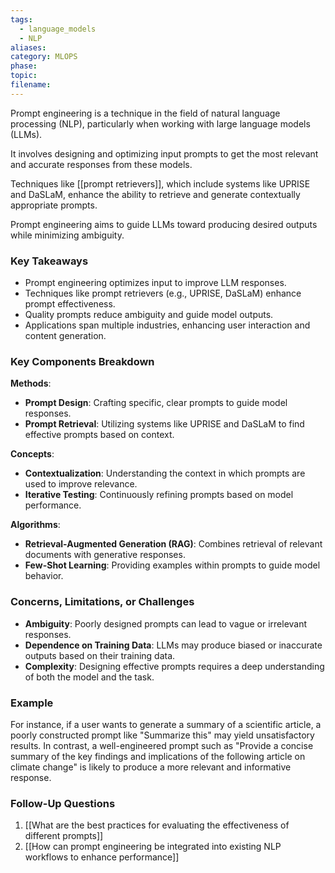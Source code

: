```yaml
---
tags:
  - language_models
  - NLP
aliases: 
category: MLOPS
phase: 
topic: 
filename:
---
```


Prompt engineering is a technique in the field of natural language processing (NLP), particularly when working with large language models (LLMs). 

It involves designing and optimizing input prompts to get the most relevant and accurate responses from these models. 

Techniques like [[prompt retrievers]], which include systems like UPRISE and DaSLaM, enhance the ability to retrieve and generate contextually appropriate prompts.

Prompt engineering aims to guide LLMs toward producing desired outputs while minimizing ambiguity. 

### Key Takeaways

- Prompt engineering optimizes input to improve LLM responses.
- Techniques like prompt retrievers (e.g., UPRISE, DaSLaM) enhance prompt effectiveness.
- Quality prompts reduce ambiguity and guide model outputs.
- Applications span multiple industries, enhancing user interaction and content generation.

### Key Components Breakdown

**Methods**: 
  - **Prompt Design**: Crafting specific, clear prompts to guide model responses.
  - **Prompt Retrieval**: Utilizing systems like UPRISE and DaSLaM to find effective prompts based on context.
  
**Concepts**:
  - **Contextualization**: Understanding the context in which prompts are used to improve relevance.
  - **Iterative Testing**: Continuously refining prompts based on model performance.

**Algorithms**:
  - **Retrieval-Augmented Generation (RAG)**: Combines retrieval of relevant documents with generative responses.
  - **Few-Shot Learning**: Providing examples within prompts to guide model behavior.

### Concerns, Limitations, or Challenges
- **Ambiguity**: Poorly designed prompts can lead to vague or irrelevant responses.
- **Dependence on Training Data**: LLMs may produce biased or inaccurate outputs based on their training data.
- **Complexity**: Designing effective prompts requires a deep understanding of both the model and the task.

### Example
For instance, if a user wants to generate a summary of a scientific article, a poorly constructed prompt like "Summarize this" may yield unsatisfactory results. In contrast, a well-engineered prompt such as "Provide a concise summary of the key findings and implications of the following article on climate change" is likely to produce a more relevant and informative response.

### Follow-Up Questions
1. [[What are the best practices for evaluating the effectiveness of different prompts]]
2. [[How can prompt engineering be integrated into existing NLP workflows to enhance performance]]